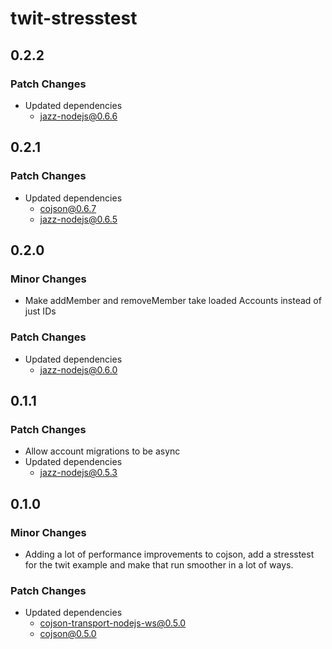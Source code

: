 # twit-stresstest

## 0.2.2

### Patch Changes

- Updated dependencies
  - jazz-nodejs@0.6.6

## 0.2.1

### Patch Changes

- Updated dependencies
  - cojson@0.6.7
  - jazz-nodejs@0.6.5

## 0.2.0

### Minor Changes

- Make addMember and removeMember take loaded Accounts instead of just IDs

### Patch Changes

- Updated dependencies
  - jazz-nodejs@0.6.0

## 0.1.1

### Patch Changes

- Allow account migrations to be async
- Updated dependencies
  - jazz-nodejs@0.5.3

## 0.1.0

### Minor Changes

- Adding a lot of performance improvements to cojson, add a stresstest for the twit example and make that run smoother in a lot of ways.

### Patch Changes

- Updated dependencies
  - cojson-transport-nodejs-ws@0.5.0
  - cojson@0.5.0
